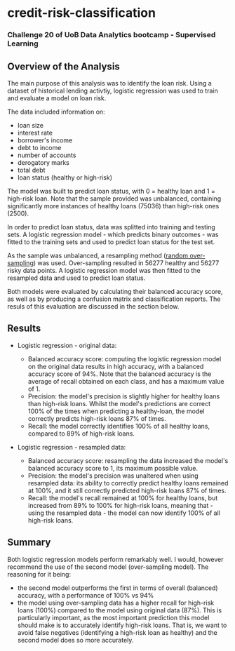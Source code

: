 # credit-risk-classification
### Challenge 20 of UoB Data Analytics bootcamp - Supervised Learning

## Overview of the Analysis
The main purpose of this analysis was to identify the loan risk. Using a dataset of historical lending activtiy, logistic regression was used to train and evaluate a model on loan risk. 

The data included information on:
- loan size
- interest rate
- borrower's income
- debt to income
- number of accounts
- derogatory marks 
- total debt 
- loan status (healthy or high-risk)

The model was built to predict loan status, with 0 = healthy loan and 1 = high-risk loan. Note that the sample provided was unbalanced, containing significantly more instances of healthy loans (75036) than high-risk ones (2500).

In order to predict loan status, data was splitted into training and testing sets. A logistic regression model - which predicts binary outcomes - was fitted to the training sets and used to predict loan status for the test set. 

As the sample was unbalanced, a resampling method ([random over-sampling](https://imbalanced-learn.org/stable/auto_examples/over-sampling/plot_comparison_over_sampling.html#sphx-glr-auto-examples-over-sampling-plot-comparison-over-sampling-py)) was used. Over-sampling resulted in 56277 healthy and 56277 risky data points. A logistic regression model was then fitted to the resampled data and used to predict loan status. 

Both models were evaluated by calculating their balanced accuracy score, as well as by producing a confusion matrix and classification reports. The resuls of this evaluation are discussed in the section below. 

## Results
- Logistic regression - original data:
  - Balanced accuracy score: computing the logistic regression model on the original data results in high accuracy, with a balanced accuracy score of 94%. Note that the balanced accuracy is the average of recall obtained on each class, and has a maximum value of 1.
  - Precision: the model's precision is slightly higher for healthy loans than high-risk loans. Whilst the model's predictions are correct 100% of the times when predicting a healthy-loan, the model correctly predicts high-risk loans 87% of times.
  - Recall: the model correctly identifies 100% of all healthy loans, compared to 89% of high-risk loans.
  
- Logistic regression - resampled data:
  - Balanced accuracy score: resampling the data increased the model's balanced accuracy score to 1, its maximum possible value. 
  - Precision: the model's precision was unaltered when using resampled data: its ability to correctly predict healthy loans remained at 100%, and it still correctly predicted high-risk loans 87% of times.
  - Recall: the model's recall remained at 100% for healthy loans, but increased from 89% to 100% for high-risk loans, meaning that - using the resampled data - the model can now identify 100% of all high-risk loans. 

## Summary
Both logistic regression models perform remarkably well. I would, however recommend the use of the second model (over-sampling model). The reasoning for it being:
- the second model outperforms the first in terms of overall (balanced) accuracy, with a performance of 100% vs 94%
- the model using over-sampling data has a higher recall for high-risk loans (100%) compared to the model using original data (87%). This is particularly important, as the most important prediction this model should make is to accurately identify high-risk loans. That is, we want to avoid false negatives (identifying a high-risk loan as healthy) and the second model does so more accurately. 
